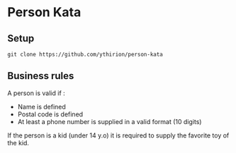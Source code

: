 # Person Kata

## Setup
    git clone https://github.com/ythirion/person-kata

## Business rules
A person is valid if :

* Name is defined
* Postal code is defined
* At least a phone number is supplied in a valid format (10 digits)

If the person is a kid (under 14 y.o) it is required to supply the favorite toy of the kid.
